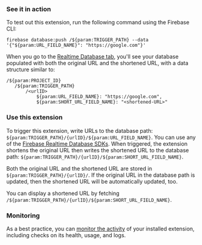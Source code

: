 ### See it in action

To test out this extension, run the following command using the Firebase CLI:

```
firebase database:push /${param:TRIGGER_PATH} --data '{"${param:URL_FIELD_NAME}": "https://google.com"}'
```

When you go to the [Realtime Database tab](https://console.firebase.google.com/project/${param:PROJECT_ID}/database/${param:PROJECT_ID}/data), you'll see your database populated with both the original URL and the shortened URL, with a data structure similar to:

```
/${param:PROJECT_ID}
   /${param:TRIGGER_PATH}
       /<urlID>
           ${param:URL_FIELD_NAME}: "https://google.com",
           ${param:SHORT_URL_FIELD_NAME}: "<shortened-URL>"
```

### Use this extension

To trigger this extension, write URLs to the database path: `${param:TRIGGER_PATH}/{urlID}/${param:URL_FIELD_NAME}`. You can use any of the [Firebase Realtime Database SDKs](https://firebase.google.com/docs/database/). When triggered, the extension shortens the original URL then writes the shortened URL to the database path: `${param:TRIGGER_PATH}/{urlID}/${param:SHORT_URL_FIELD_NAME}`.

Both the original URL and the shortened URL are stored in `${param:TRIGGER_PATH}/{urlID}/`. If the original URL in the database path is updated, then the shortened URL will be automatically updated, too.

You can display a shortened URL by fetching `/${param:TRIGGER_PATH}/{urlID}/${param:SHORT_URL_FIELD_NAME}`.


### Monitoring

As a best practice, you can [monitor the activity](https://firebase.google.com/docs/extensions/manage-installed-extensions#monitor) of your installed extension, including checks on its health, usage, and logs.
